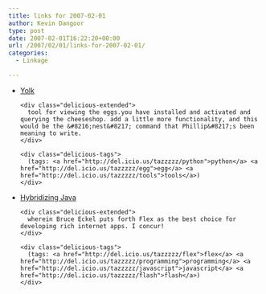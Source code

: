```yaml
---
title: links for 2007-02-01
author: Kevin Dangoor
type: post
date: 2007-02-01T16:22:20+00:00
url: /2007/02/01/links-for-2007-02-01/
categories:
  - Linkage

---
```

<ul class="delicious">
  <li>
    <div class="delicious-link">
      <a href="http://tools.assembla.com/yolk/">Yolk</a>
    </div>
    
    <div class="delicious-extended">
      tool for viewing the eggs.you have installed and activated and querying the cheeseshop. add a little more functionality, and this would be the &#8216;nest&#8217; command that Phillip&#8217;s been meaning to write.
    </div>
    
    <div class="delicious-tags">
      (tags: <a href="http://del.icio.us/tazzzzz/python">python</a> <a href="http://del.icio.us/tazzzzz/egg">egg</a> <a href="http://del.icio.us/tazzzzz/tools">tools</a>)
    </div>
  </li>
  
  <li>
    <div class="delicious-link">
      <a href="http://www.artima.com/weblogs/viewpost.jsp?thread=193593">Hybridizing Java</a>
    </div>
    
    <div class="delicious-extended">
      wherein Bruce Eckel puts forth Flex as the best choice for developing rich internet apps. I concur!
    </div>
    
    <div class="delicious-tags">
      (tags: <a href="http://del.icio.us/tazzzzz/flex">flex</a> <a href="http://del.icio.us/tazzzzz/programming">programming</a> <a href="http://del.icio.us/tazzzzz/javascript">javascript</a> <a href="http://del.icio.us/tazzzzz/flash">flash</a>)
    </div>
  </li>
</ul>